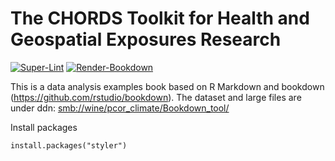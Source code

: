 # The CHORDS Toolkit for Health and Geospatial Exposures Research

[![Super-Lint](https://github.com/NIEHS/PCOR_bookdown_tools/actions/workflows/superlint.yml/badge.svg)](https://github.com/NIEHS/PCOR_bookdown_tools/actions/workflows/superlint.yml/badge.svg)
[![Render-Bookdown](https://github.com/NIEHS/PCOR_bookdown_tools/actions/workflows/test-bookdown.yml/badge.svg)](https://github.com/NIEHS/PCOR_bookdown_tools/actions/workflows/test-bookdown.yml/badge.svg)

This is a data analysis examples book based on R Markdown and bookdown (<https://github.com/rstudio/bookdown>). The dataset and large files are under ddn: <smb://wine/pcor_climate/Bookdown_tool/>

Install packages

```{r}
install.packages("styler")
```
